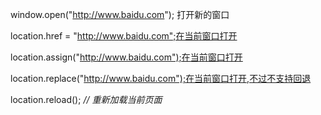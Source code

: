 window.open("http://www.baidu.com"); 打开新的窗口

location.href = "http://www.baidu.com";在当前窗口打开

location.assign("http://www.baidu.com");在当前窗口打开

location.replace("http://www.baidu.com");在当前窗口打开,不过不支持回退

location.reload(); *// 重新加载当前页面*